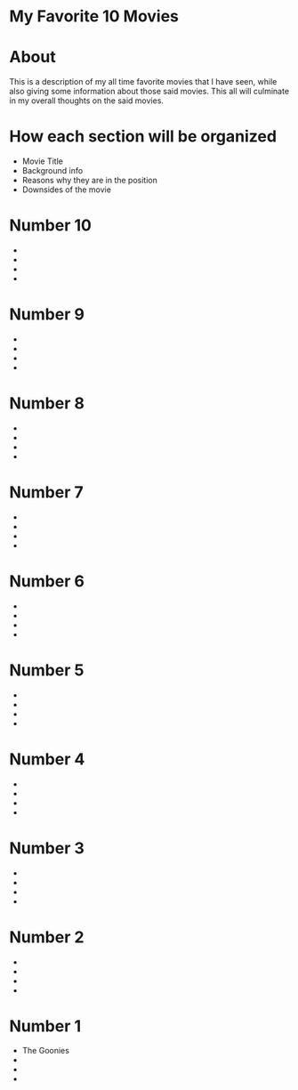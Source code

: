 # My Favorite 10 Movies 

# About
This is a description of my all time favorite movies that I have seen, while also giving some information about those said movies. This all will culminate in my overall thoughts on the said movies. 
# How each section will be organized 
- Movie Title 
- Background info
- Reasons why they are in the position
- Downsides of the movie
# Number 10
- 
- 
- 
- 
# Number 9
- 
- 
- 
- 
# Number 8
- 
- 
- 
- 
# Number 7
- 
- 
- 
- 
# Number 6
- 
- 
- 
- 
# Number 5
- 
- 
- 
- 
# Number 4
- 
- 
- 
- 
# Number 3
- 
- 
- 
- 
# Number 2
- 
- 
- 
- 
# Number 1
- The Goonies
- 
- 
- 

